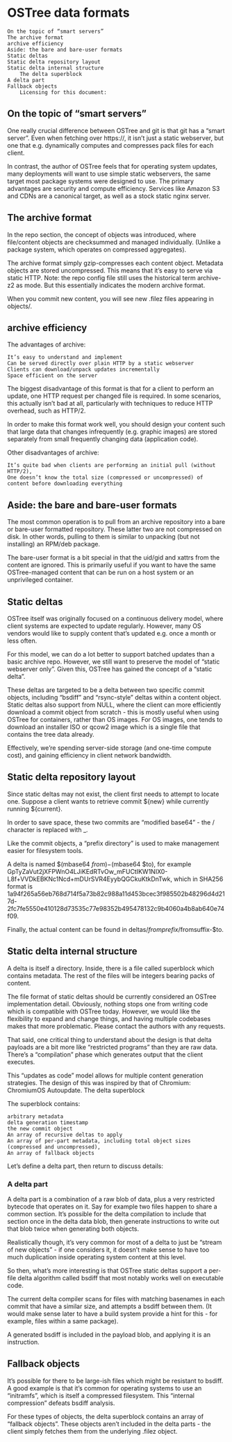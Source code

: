 # OSTree data formats

    On the topic of “smart servers”
    The archive format
    archive efficiency
    Aside: the bare and bare-user formats
    Static deltas
    Static delta repository layout
    Static delta internal structure
        The delta superblock
    A delta part
    Fallback objects
        Licensing for this document:

## On the topic of “smart servers”

One really crucial difference between OSTree and git is that git has a “smart server”. Even when fetching over https://, it isn’t just a static webserver, but one that e.g. dynamically computes and compresses pack files for each client.

In contrast, the author of OSTree feels that for operating system updates, many deployments will want to use simple static webservers, the same target most package systems were designed to use. The primary advantages are security and compute efficiency. Services like Amazon S3 and CDNs are a canonical target, as well as a stock static nginx server.

## The archive format

In the repo section, the concept of objects was introduced, where file/content objects are checksummed and managed individually. (Unlike a package system, which operates on compressed aggregates).

The archive format simply gzip-compresses each content object. Metadata objects are stored uncompressed. This means that it’s easy to serve via static HTTP. Note: the repo config file still uses the historical term archive-z2 as mode. But this essentially indicates the modern archive format.

When you commit new content, you will see new .filez files appearing in objects/.

## archive efficiency

The advantages of archive:

    It’s easy to understand and implement
    Can be served directly over plain HTTP by a static webserver
    Clients can download/unpack updates incrementally
    Space efficient on the server

The biggest disadvantage of this format is that for a client to perform an update, one HTTP request per changed file is required. In some scenarios, this actually isn’t bad at all, particularly with techniques to reduce HTTP overhead, such as HTTP/2.

In order to make this format work well, you should design your content such that large data that changes infrequently (e.g. graphic images) are stored separately from small frequently changing data (application code).

Other disadvantages of archive:

    It’s quite bad when clients are performing an initial pull (without HTTP/2),
    One doesn’t know the total size (compressed or uncompressed) of content before downloading everything

## Aside: the bare and bare-user formats

The most common operation is to pull from an archive repository into a bare or bare-user formatted repository. These latter two are not compressed on disk. In other words, pulling to them is similar to unpacking (but not installing) an RPM/deb package.

The bare-user format is a bit special in that the uid/gid and xattrs from the content are ignored. This is primarily useful if you want to have the same OSTree-managed content that can be run on a host system or an unprivileged container.

## Static deltas

OSTree itself was originally focused on a continuous delivery model, where client systems are expected to update regularly. However, many OS vendors would like to supply content that’s updated e.g. once a month or less often.

For this model, we can do a lot better to support batched updates than a basic archive repo. However, we still want to preserve the model of “static webserver only”. Given this, OSTree has gained the concept of a “static delta”.

These deltas are targeted to be a delta between two specific commit objects, including “bsdiff” and “rsync-style” deltas within a content object. Static deltas also support from NULL, where the client can more efficiently download a commit object from scratch - this is mostly useful when using OSTree for containers, rather than OS images. For OS images, one tends to download an installer ISO or qcow2 image which is a single file that contains the tree data already.

Effectively, we’re spending server-side storage (and one-time compute cost), and gaining efficiency in client network bandwidth.

## Static delta repository layout

Since static deltas may not exist, the client first needs to attempt to locate one. Suppose a client wants to retrieve commit ${new} while currently running ${current}.

In order to save space, these two commits are “modified base64” - the / character is replaced with _.

Like the commit objects, a “prefix directory” is used to make management easier for filesystem tools.

A delta is named $(mbase64 $from)-$(mbase64 $to), for example GpTyZaVut2jXFPWnO4LJiKEdRTvOw_mFUCtIKW1NIX0-L8f+VVDkEBKNc1Ncd+mDUrSVR4EyybQGCkuKtkDnTwk, which in SHA256 format is 1a94f265a56eb768d714f5a73b82c988a11d453bcec3f985502b48296d4d217d-2fc7fe5550e410128d73535c77e98352b495478132c9b4060a4b8ab640e74f09.

Finally, the actual content can be found in deltas/$fromprefix/$fromsuffix-$to.

## Static delta internal structure

A delta is itself a directory. Inside, there is a file called superblock which contains metadata. The rest of the files will be integers bearing packs of content.

The file format of static deltas should be currently considered an OSTree implementation detail. Obviously, nothing stops one from writing code which is compatible with OSTree today. However, we would like the flexibility to expand and change things, and having multiple codebases makes that more problematic. Please contact the authors with any requests.

That said, one critical thing to understand about the design is that delta payloads are a bit more like “restricted programs” than they are raw data. There’s a “compilation” phase which generates output that the client executes.

This “updates as code” model allows for multiple content generation strategies. The design of this was inspired by that of Chromium: ChromiumOS Autoupdate.
The delta superblock

The superblock contains:

    arbitrary metadata
    delta generation timestamp
    the new commit object
    An array of recursive deltas to apply
    An array of per-part metadata, including total object sizes (compressed and uncompressed),
    An array of fallback objects

Let’s define a delta part, then return to discuss details:

### A delta part

A delta part is a combination of a raw blob of data, plus a very restricted bytecode that operates on it. Say for example two files happen to share a common section. It’s possible for the delta compilation to include that section once in the delta data blob, then generate instructions to write out that blob twice when generating both objects.

Realistically though, it’s very common for most of a delta to just be “stream of new objects” - if one considers it, it doesn’t make sense to have too much duplication inside operating system content at this level.

So then, what’s more interesting is that OSTree static deltas support a per-file delta algorithm called bsdiff that most notably works well on executable code.

The current delta compiler scans for files with matching basenames in each commit that have a similar size, and attempts a bsdiff between them. (It would make sense later to have a build system provide a hint for this - for example, files within a same package).

A generated bsdiff is included in the payload blob, and applying it is an instruction.

## Fallback objects

It’s possible for there to be large-ish files which might be resistant to bsdiff. A good example is that it’s common for operating systems to use an “initramfs”, which is itself a compressed filesystem. This “internal compression” defeats bsdiff analysis.

For these types of objects, the delta superblock contains an array of “fallback objects”. These objects aren’t included in the delta parts - the client simply fetches them from the underlying .filez object.
